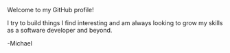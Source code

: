 Welcome to my GitHub profile!

I try to build things I find interesting and am always looking to grow my skills as a software developer and beyond.

-Michael
